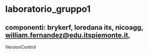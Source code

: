 # laboratorio_gruppo1
## componenti: brykerf, loredana its, nicoagg, william.fernandez@edu.itspiemonte.it, 

VersionControl
